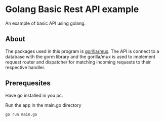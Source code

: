 # Golang Basic Rest API example 
An example of basic API using golang.

## About
The packages used in this program is [gorilla/mux](http://github.com/gorilla/mux). The API is connect to a database with the gorm library and the gorilla/mux is used to implement request router and dispatcher for matching incoming requests to their respective handler.

## Prerequesites 
Have go installed in you pc. 

Run the app in the main.go directory 

```
go run main.go
```

